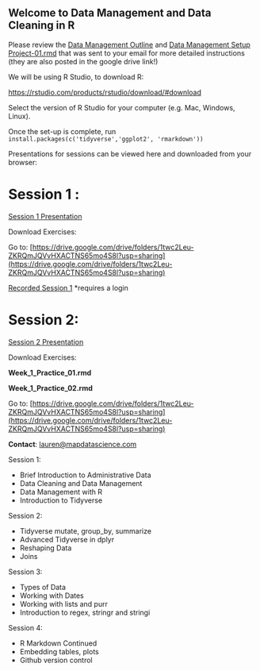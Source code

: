 ## Welcome to Data Management and Data Cleaning in R

Please review the [Data Management Outline](Data-Management-Outline.html) and [Data Management Setup Project-01.rmd](Data-Management-Setup-Project-01.html) that was sent to your email for more detailed instructions (they are also posted in the google drive link!)

We will be using R Studio, to download R:

https://rstudio.com/products/rstudio/download/#download

Select the version of R Studio for your computer (e.g. Mac, Windows, Linux).

Once the set-up is complete, run `install.packages(c('tidyverse','ggplot2', 'rmarkdown'))`


Presentations for sessions can be viewed here and downloaded from your browser: 

# Session 1 :

[Session 1 Presentation](http://www.mapdatascience.com/Data-Management/Presentation/PopData_Session_1.html)

Download Exercises:

Go to: [https://drive.google.com/drive/folders/1twc2Leu-ZKRQmJQVvHXACTNS65mo4S8l?usp=sharing](https://drive.google.com/drive/folders/1twc2Leu-ZKRQmJQVvHXACTNS65mo4S8l?usp=sharing)

[Recorded Session 1](https://register.gotowebinar.com/recording/792042405421547779) *requires a login 

# Session 2:

[Session 2 Presentation](http://www.mapdatascience.com/Data-Management/Presentation/PopData_Session_2.html)


Download Exercises:

**Week_1_Practice_01.rmd**

**Week_1_Practice_02.rmd**

Go to: [https://drive.google.com/drive/folders/1twc2Leu-ZKRQmJQVvHXACTNS65mo4S8l?usp=sharing](https://drive.google.com/drive/folders/1twc2Leu-ZKRQmJQVvHXACTNS65mo4S8l?usp=sharing)

**Contact**: lauren@mapdatascience.com 


Session 1:

- Brief Introduction to Administrative Data
- Data Cleaning and Data Management
- Data Management with R 
- Introduction to Tidyverse

Session 2:
- Tidyverse mutate, group_by, summarize
- Advanced Tidyverse in dplyr
- Reshaping Data
- Joins 

Session 3:

- Types of Data
- Working with Dates
- Working with lists and purr
- Introduction to regex, stringr and stringi

Session 4:
- R Markdown Continued
- Embedding tables, plots 
- Github version control
